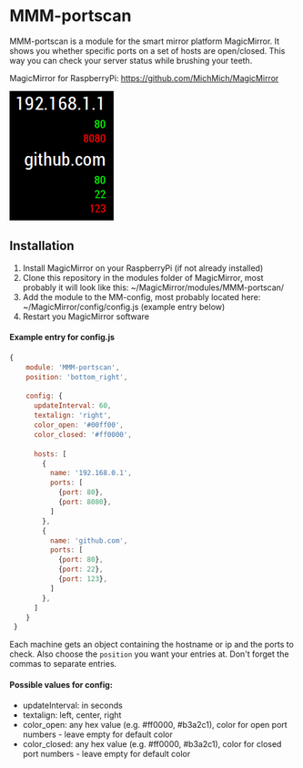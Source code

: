 # MMM-portscan
MMM-portscan is a module for the smart mirror platform MagicMirror. It shows you whether specific ports on a set of hosts are open/closed. This way you can check your server status while brushing your teeth.

MagicMirror for RaspberryPi: https://github.com/MichMich/MagicMirror

![MMM-portscan](.github/screenshot.png)


## Installation

1. Install MagicMirror on your RaspberryPi (if not already installed)
2. Clone this repository in the modules folder of MagicMirror, most probably it will look like this: ~/MagicMirror/modules/MMM-portscan/
3. Add the module to the MM-config, most probably located here: ~/MagicMirror/config/config.js (example entry below)
4. Restart you MagicMirror software

#### Example entry for config.js
```javascript
{
    module: 'MMM-portscan',
    position: 'bottom_right',
    
    config: {
      updateInterval: 60,
      textalign: 'right',
      color_open: '#00ff00',
      color_closed: '#ff0000',

      hosts: [
        {
          name: '192.168.0.1',
          ports: [
            {port: 80},
            {port: 8080},
          ] 
        },
        {
          name: 'github.com',
          ports: [
            {port: 80},
            {port: 22},
            {port: 123},
          ] 
        },
      ]
    }
 }
 ```
 Each machine gets an object containing the hostname or ip and the ports to check.
 Also choose the `position` you want your entries at. Don't forget the commas to separate entries.
 
 #### Possible values for config:
 - updateInterval: in seconds
 - textalign: left, center, right
 - color_open: any hex value (e.g. #ff0000, #b3a2c1), color for open port numbers - leave empty for default color
 - color_closed: any hex value (e.g. #ff0000, #b3a2c1), color for closed port numbers - leave empty for default color
